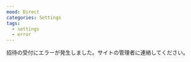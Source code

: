```yaml
---
mood: Direct
categories: Settings
tags:
  - settings
  - error
---
```

招待の受付にエラーが発生しました。サイトの管理者に連絡してください。